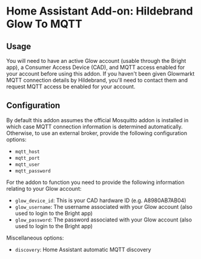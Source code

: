 # Home Assistant Add-on: Hildebrand Glow To MQTT

## Usage

You will need to have an active Glow account (usable through the Bright app), a Consumer Access Device (CAD), and MQTT access enabled for your account before using this addon. If you haven't been given Glowmarkt MQTT connection details by Hildebrand, you'll need to contact them and request MQTT access be enabled for your account.

## Configuration

By default this addon assumes the official Mosquitto addon is installed in which case MQTT connection information is determined automatically. Otherwise, to use an external broker, provide the following configuration options:

* `mqtt_host`
* `mqtt_port`
* `mqtt_user`
* `mqtt_password`

For the addon to function you need to provide the following information relating to your Glow account:

* `glow_device_id`: This is your CAD hardware ID (e.g. A8980AB7AB04)
* `glow_username`: The username associated with your Glow account (also used to login to the Bright app)
* `glow_password`: The password associated with your Glow account (also used to login to the Bright app)

Miscellaneous options:
* `discovery`: Home Assistant automatic MQTT discovery
